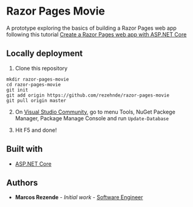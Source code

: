 # Razor Pages Movie

A prototype exploring the basics of building a Razor Pages web app following this tutorial [Create a Razor Pages web app with ASP.NET Core](https://docs.microsoft.com/en-US/aspnet/core/tutorials/razor-pages/?view=aspnetcore-3.1)

## Locally deployment

1. Clone this repository
```
mkdir razor-pages-movie
cd razor-pages-movie
git init
git add origin https://github.com/rezehnde/razor-pages-movie
git pull origin master
```

2. On [Visual Studio Community](https://visualstudio.microsoft.com/pt-br/downloads/), go to menu Tools, NuGet Packege Manager, Package Manage Console and run ```Update-Database```

3. Hit F5 and done!

## Built with 

* [ASP.NET Core](https://docs.microsoft.com/en-us/aspnet/core/?view=aspnetcore-3.1)

## Authors 

* **Marcos Rezende** - *Initial work* - [Software Engineer](https://github.com/rezehnde)

